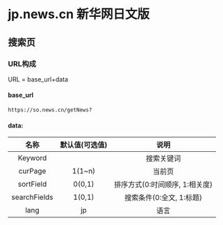 # jp.news.cn 新华网日文版

## 搜索页

### URL构成

URL = base_url+data

#### base_url

```text
https://so.news.cn/getNews?
```

#### data:

|      名称      | 默认值(可选值) |         说明          |
|:------------:|:--------:|:-------------------:|
|   Keyword    |          |        搜索关键词        |
|   curPage    |  1(1~n)  |         当前页         |
|  sortField   |  0(0,1)  | 排序方式(0:时间顺序, 1:相关度) |
| searchFields |  1(0,1)  |  搜索条件(0:全文, 1:标题)   |
|     lang     |    jp    |         语言          |
